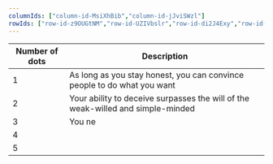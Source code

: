 ```yaml
---
columnIds: ["column-id-MsiXhBib","column-id-jJviSWzl"]
rowIds: ["row-id-z9OUGtNM","row-id-UZIVbslr","row-id-di2J4Exy","row-id-ZS7HMbRS","row-id-fXVaDqs9","row-id-mA0Jy1vR"]
---
```


| Number of dots | Description                                                                     |
| -------------- | ------------------------------------------------------------------------------- |
| 1              | As long as you stay honest, you can convince people to do what you want         |
| 2              | Your ability to deceive surpasses the will of the weak-willed and simple-minded |
| 3              | You ne                                                                          |
| 4              |                                                                                 |
| 5              |                                                                                 |